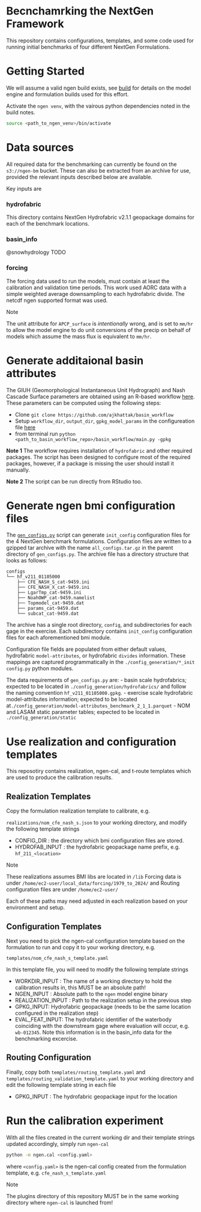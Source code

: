 # Becnchamrking the NextGen Framework

This repository contains configurations, templates, and some code used for running initial benchmarks of four different NextGen Formulations.

# Getting Started

We will assume a valid ngen build exists, see [build](build.md) for details on the model engine and formulation builds used for this effort.

Activate the `ngen venv`, with the vairous python dependencies noted in the build notes.

```sh
source <path_to_ngen_venv>/bin/activate
```

# Data sources
All required data for the benchmarking can currently be found on the `s3://ngen-bm` bucket.  These can also be extracted from an archive for use, provided the relevant inputs described below are available.

Key inputs are
### hydrofabric
This directory contains NextGen Hydrofabric v2.1.1 geopackage domains for each of the benchmark locations.

### basin_info
@snowhydrology TODO

### forcing

The forcing data used to run the models, must contain at least the calibration and validation time periods.  This work used AORC data with a simple weighted average downsampling to each hydrofabric divide.  The netcdf ngen supported format was used.

>[!NOTE]
> The unit attribute for `APCP_surface` is *intentionally* wrong, and is set to `mm/hr` to allow the model engine to do unit conversions of the precip on behalf of models which assume the mass flux is equivalent to `mm/hr`.

# Generate additaional basin attributes
The GIUH (Geomorphological Instantaneous Unit Hydrograph) and Nash Cascade Surface parameters are obtained using an R-based workflow [here](https://github.com/ajkhattak/basin_workflow/). These parameters can be computed using the following steps:
  - Clone `git clone https://github.com/ajkhattak/basin_workflow`
  - Setup `workflow_dir`, `output_dir`, `gpkg_model_params` in the configureation file [here](https://github.com/ajkhattak/basin_workflow/blob/master/basin_workflow/configs/config_workflow.yaml)
  - from terminal run `python <path_to_basin_workflow_repo>/basin_workflow/main.py -gpkg`

**Note 1** The workflow requires installation of `hydrofabric` and other required packages. The script has been designed to configure most of the required packages, however, if a package is missing the user should install it manually.

**Note 2** The script can be run directly from RStudio too.

# Generate ngen bmi configuration files

The [`gen_configs.py`](./config_generation/gen_configs.py) script can generate `init_config` configuration files for the 4 NextGen benchmark formulations.
Configuration files are written to a gzipped tar archive with the name `all_configs.tar.gz` in the parent directory of `gen_configs.py`.
The archive file has a directory structure that looks as follows:

```
configs
└── hf_v211_01105000
    ├── CFE_NASH_S_cat-9459.ini
    ├── CFE_NASH_X_cat-9459.ini
    ├── LgarTmp_cat-9459.ini
    ├── NoahOWP_cat-9459.namelist
    ├── Topmodel_cat-9459.dat
    ├── params_cat-9459.dat
    └── subcat_cat-9459.dat
```

The archive has a single root directory, `config`, and subdirectories for each gage in the exercise.
Each subdirectory contains `init_config` configuration files for each aforementioned bmi module.

Configuration file fields are populated from either default values, hydrofabric `model-attributes`, or hydrofabric `divides` information.
These mappings are captured programmatically in the `./config_generation/*_init config.py` python modules.

The data requirements of `gen_configs.py` are:
    - basin scale hydrofabrics; expected to be located in `./config_generation/hydrofabrics/` and follow the naming convention `hf_v211_01105000.gpkg`.
    - exercise scale hydrofabric model-attributes information; expected to be located at`./config_generation/model-attributes_benchmark_2_1_1.parquet`
    - NOM and LASAM static parameter tables; expected to be located in `./config_generation/static`

# Use realization and configuration templates

This reposotiry contains realization, ngen-cal, and t-route templates which are used to produce the calibration results.

## Realization Templates
Copy the formulation realization template to calibrate, e.g.

`realizations/nom_cfe_nash_s.json` to your working directory, and modify the following template strings

- CONFIG_DIR : the directory which bmi configuration files are stored.
- HYDROFAB_INPUT : the hydrofabric geopackage name prefix, e.g. `hf_211_<location>`

>[!NOTE] 
>These realizations assumes
> BMI libs are located in `/lib`
> Forcing data is under `/home/ec2-user/local_data/forcing/1979_to_2024/`
> and
> Routing configuration files are under `/home/ec2-user/`

Each of these paths may need adjusted in each realization based on your environment and setup.

## Configuration Templates

Next you need to pick the ngen-cal configuration template based on the formulation to run and copy it to your working directory, e.g.

`templates/nom_cfe_nash_s_template.yaml`

In this template file, you will need to modify the following template strings

- WORKDIR_INPUT : The name of a working directory to hold the calibration results in, this MUST be an absolute path!
- NGEN_INPUT : Absolute path to the `ngen` model engine binary
- REALIZATION_INPUT : Path to the realization setup in the previous step
- GPKG_INPUT: Hydrofabric geopackage (needs to be the same location configured in the realization step)
- EVAL_FEAT_INPUT: The hydrofabric identifier of the waterbody coinciding with the downstream gage where evaluation will occur, e.g. `wb-012345`.  Note this information is in the basin_info data for the benchmarking excercise.

## Routing Configuration

Finally, copy both `templates/routing_template.yaml` and `templates/routing_validation_template.yaml` to your working directory and edit the following template string in each file

- GPKG_INPUT : The hydrofabric geopackage input for the location

# Run the calibration experiment

With all the files created in the current working dir and their template strings updated accordingly, simply run `ngen-cal`

```sh
python -m ngen.cal <config.yaml>
```
where `<config.yaml>` is the ngen-cal config created from the formulation template, e.g. `cfe_nash_s_template.yaml`

>[!NOTE]
> The plugins directory of this repository MUST be in the same working directory where `ngen-cal` is launched from!
